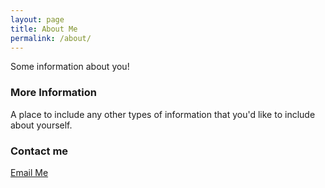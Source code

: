 ```yaml
---
layout: page
title: About Me
permalink: /about/
---
```


Some information about you!

### More Information

A place to include any other types of information that you'd like to include about yourself.

### Contact me

[Email Me](mailto:22adamj22@gmail.com)
<!--stackedit_data:
eyJoaXN0b3J5IjpbNDIxODQ2MjIxXX0=
-->